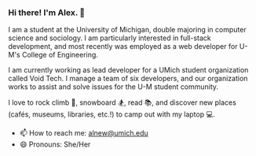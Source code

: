 ### Hi there! I'm Alex. 👋

I am a student at the University of Michigan, double majoring in computer science and sociology. I am particularly interested in full-stack development, and most recently was employed as a web developer for U-M's College of Engineering.

I am currently working as lead developer for a UMich student organization called Void Tech. I manage a team of six developers, and our organization works to assist and solve issues for the U-M student community.

I love to rock climb 🧗, snowboard 🏂, read 📚, and discover new places (cafés, museums, libraries, etc.!) to camp out with my laptop 💻.

- 📫 How to reach me: alnew@umich.edu
- 😄 Pronouns: She/Her
